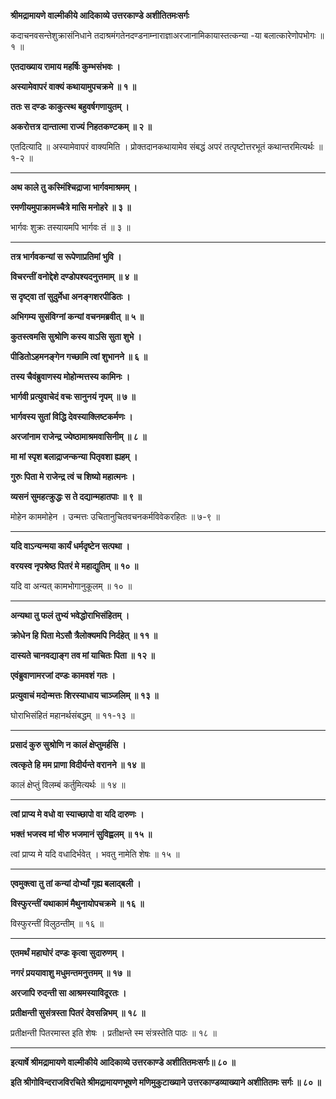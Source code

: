**श्रीमद्रामायणे वाल्मीकीये आदिकाव्ये उत्तरकाण्डे अशीतितमःसर्गः**

कदाचनवसन्तेशुक्रासंनिधाने तदाश्रमंगतेनदण्डनाम्नाराज्ञाअरजानामिकायास्तत्कन्या -या बलात्कारेणोपभोगः ॥ १ ॥

**एतदाख्याय रामाय महर्षिः कुम्भसंभवः ।**

**अस्यामेवापरं वाक्यं कथायामुपचक्रमे ॥ १ ॥**

**ततः स दण्डः काकुत्स्थ बहुवर्षगणायुतम् ।**

**अकरोत्तत्र दान्तात्मा राज्यं निहतकण्टकम् ॥ २ ॥**

एतदित्यादि ॥ अस्यामेवापरं वाक्यमिति । प्रोक्तदानकथायामेव संबद्धं अपरं तत्पृष्टोत्तरभूतं कथान्तरमित्यर्थः ॥ १-२ ॥

****

**अथ काले तु कस्मिंश्चिद्राजा भार्गवमाश्रमम् ।**

**रमणीयमुपाक्रामच्चैत्रे मासि मनोहरे ॥ ३ ॥**

भार्गवः शुक्रः तस्यायमपि भार्गवः तं ॥ ३ ॥

****

**तत्र भार्गवकन्यां स रूपेणाप्रतिमां भुवि ।**

**विचरन्तीं वनोद्देशे दण्डोपश्यदनुत्तमाम् ॥ ४ ॥**

**स दृष्ट्वा तां सुदुर्मेधा अनङ्गशरपीडितः ।**

**अभिगम्य सुसंविग्नां कन्यां वचनमब्रवीत् ॥ ५ ॥**

**कुतस्त्वमसि सुश्रोणि कस्य वाऽसि सुता शुभे ।**

**पीडितोऽहमनङ्गेन गच्छामि त्वां शुभानने ॥ ६ ॥**

**तस्य चैवंब्रुवाणस्य मोहोन्मत्तस्य कामिनः ।**

**भार्गवी प्रत्युवाचेदं वचः सानुनयं नृपम् ॥ ७ ॥**

**भार्गवस्य सुतां विद्धि देवस्याक्लिष्टकर्मणः ।**

**अरजांनाम राजेन्द्र ज्येष्ठामाश्रमवासिनीम् ॥ ८ ॥**

**मा मां स्पृश बलाद्राजन्कन्या पितृवशा ह्यहम् ।**

**गुरुः पिता मे राजेन्द्र त्वं च शिष्यो महात्मनः ।**

**व्यसनं सुमहत्क्रुद्धः स ते दद्यान्महातपाः ॥ ९ ॥**

मोहेन काममोहेन । उन्मत्तः उचितानुचितवचनकर्मविवेकरहितः ॥ ७-९ ॥

****

**यदि वाऽन्यन्मया कार्यं धर्मदृष्टेन सत्पथा ।**

**वरयस्व नृपश्रेष्ठ पितरं मे महाद्युतिम् ॥ १० ॥**

यदि वा अन्यत् कामभोगानुकूलम् ॥ १० ॥

****

**अन्यथा तु फलं तुभ्यं भवेद्धोराभिसंहितम् ।**

**क्रोधेन हि पिता मेऽसौ त्रैलोक्यमपि निर्दहेत् ॥ ११ ॥**

**दास्यते चानवद्याङ्ग तव मां याचितः पिता ॥ १२ ॥**

**एवंब्रुवाणामरजां दण्डः कामवशं गतः ।**

**प्रत्युवाचं मदोन्मत्तः शिरस्याधाय चाञ्जलिम् ॥ १३ ॥**

घोराभिसंहितं महानर्थसंबद्धम् ॥ ११-१३ ॥

****

**प्रसादं कुरु सुश्रोणि न कालं क्षेप्तुमर्हसि ।**

**त्वत्कृते हि मम प्राणा विदीर्यन्ते वरानने ॥ १४ ॥**

कालं क्षेप्तुं विलम्बं कर्तुमित्यर्थः ॥ १४ ॥

****

**त्वां प्राप्य मे वधो वा स्याच्छापो वा यदि दारुणः ।**

**भक्तं भजस्व मां भीरु भजमानं सुविह्वलम् ॥ १५ ॥**

त्वां प्राप्य मे यदि वधादिर्भवेत् । भवतु नामेति शेषः ॥ १५ ॥

****

**एवमुक्त्वा तु तां कन्यां दोर्भ्यां गृह्य बलाद्बली ।**

**विस्फुरन्तीं यथाकामं मैथुनायोपचक्रमे ॥ १६ ॥**

विस्फुरन्तीं विलुठन्तीम् ॥ १६ ॥

****

**एतमर्थं महाघोरं दण्डः कृत्वा सुदारुणम् ।**

**नगरं प्रययावाशु मधुमन्तमनुत्तमम् ॥ १७ ॥**

**अरजापि रुदन्ती सा आश्रमस्याविदूरतः ।**

**प्रतीक्षन्ती सुसंत्रस्ता पितरं देवसन्निभम् ॥ १८ ॥**

प्रतीक्षन्ती पितरमास्त इति शेषः । प्रतीक्षन्ते स्म संत्रस्तेति पाठः ॥ १८ ॥

****

**इत्यार्षे श्रीमद्रामायणे वाल्मीकीये आदिकाव्ये उत्तरकाण्डे अशीतितमःसर्गः॥ ८० ॥**

**इति श्रीगोविन्दराजविरचिते श्रीमद्रामायणभूषणे मणिमुकुटाख्याने उत्तरकाण्डव्याख्याने अशीतितमः सर्गः ॥ ८० ॥**
